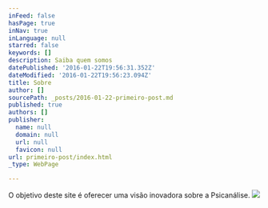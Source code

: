 ```yaml
---
inFeed: false
hasPage: true
inNav: true
inLanguage: null
starred: false
keywords: []
description: Saiba quem somos
datePublished: '2016-01-22T19:56:31.352Z'
dateModified: '2016-01-22T19:56:23.094Z'
title: Sobre
author: []
sourcePath: _posts/2016-01-22-primeiro-post.md
published: true
authors: []
publisher:
  name: null
  domain: null
  url: null
  favicon: null
url: primeiro-post/index.html
_type: WebPage

---
```

O objetivo deste site é oferecer uma visão inovadora sobre a Psicanálise.
![](https://the-grid-user-content.s3-us-west-2.amazonaws.com/e9302a13-f7ed-4477-ab93-aa4cc30ca14d.jpg)